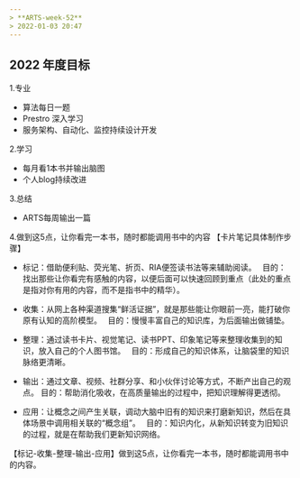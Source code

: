 ```yaml
---
> **ARTS-week-52**
> 2022-01-03 20:47
---
```



## 2022 年度目标

1.专业
- 算法每日一题
- Prestro 深入学习
- 服务架构、自动化、监控持续设计开发

2.学习
- 每月看1本书并输出脑图
- 个人blog持续改进

3.总结
- ARTS每周输出一篇

4.做到这5点，让你看完一本书，随时都能调用书中的内容
【卡片笔记具体制作步骤】　
- 标记：借助便利贴、荧光笔、折页、RIA便签读书法等来辅助阅读。　
  目的：找出那些让你看完有感触的内容，以便后面可以快速回顾到重点（此处的重点是指对你有用的内容，而不是指书中的精华）。
  　
- 收集：从网上各种渠道搜集“鲜活证据”，就是那些能让你眼前一亮，能打破你原有认知的高阶模型。　
  目的：慢慢丰富自己的知识库，为后面输出做铺垫。　

- 整理：通过读书卡片、视觉笔记、读书PPT、印象笔记等来整理收集到的知识，放入自己的个人图书馆。　
  目的：形成自己的知识体系，让脑袋里的知识脉络更清晰。　

- 输出：通过文章、视频、社群分享、和小伙伴讨论等方式，不断产出自己的观点。
  目的：帮助消化吸收，在高质量输出的过程中，把知识理解得更透彻。　

- 应用：让概念之间产生关联，调动大脑中旧有的知识来打磨新知识，然后在具体场景中调用相关联的“概念组”。　
  目的：知识内化，从新知识转变为旧知识的过程，就是在帮助我们更新知识网络。

【标记-收集-整理-输出-应用】做到这5点，让你看完一本书，随时都能调用书中的内容。